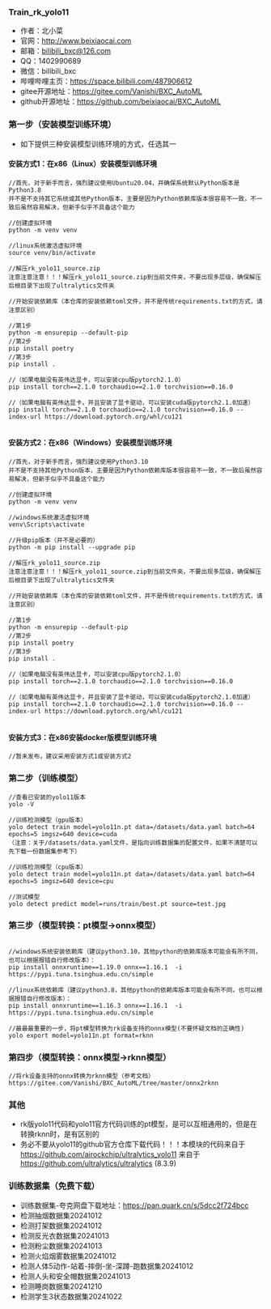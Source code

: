 ### Train_rk_yolo11
* 作者：北小菜 
* 官网：http://www.beixiaocai.com
* 邮箱：bilibili_bxc@126.com
* QQ：1402990689
* 微信：bilibili_bxc
* 哔哩哔哩主页：https://space.bilibili.com/487906612
* gitee开源地址：https://gitee.com/Vanishi/BXC_AutoML
* github开源地址：https://github.com/beixiaocai/BXC_AutoML


### 第一步（安装模型训练环境）
* 如下提供三种安装模型训练环境的方式，任选其一

#### 安装方式1：在x86（Linux）安装模型训练环境

~~~
//首先，对于新手而言，强烈建议使用Ubuntu20.04，并确保系统默认Python版本是Python3.8
并不是不支持其它系统或其他Python版本，主要是因为Python依赖库版本很容易不一致，不一致后虽然容易解决，但新手似乎不具备这个能力

//创建虚拟环境
python -m venv venv

//linux系统激活虚拟环境
source venv/bin/activate

//解压rk_yolo11_source.zip
注意注意注意！！！解压rk_yolo11_source.zip到当前文件夹，不要出现多层级，确保解压后根目录下出现了ultralytics文件夹

//开始安装依赖库（本仓库的安装依赖toml文件，并不是传统requirements.txt的方式，请注意区别）

//第1步
python -m ensurepip --default-pip
//第2步
pip install poetry
//第3步
pip install .

//（如果电脑没有英伟达显卡，可以安装cpu版pytorch2.1.0）
pip install torch==2.1.0 torchaudio==2.1.0 torchvision==0.16.0

//（如果电脑有英伟达显卡，并且安装了显卡驱动，可以安装cuda版pytorch2.1.0加速）
pip install torch==2.1.0 torchaudio==2.1.0 torchvision==0.16.0 --index-url https://download.pytorch.org/whl/cu121


~~~

#### 安装方式2：在x86（Windows）安装模型训练环境

~~~
//首先，对于新手而言，强烈建议使用Python3.10
并不是不支持其他Python版本，主要是因为Python依赖库版本很容易不一致，不一致后虽然容易解决，但新手似乎不具备这个能力

//创建虚拟环境
python -m venv venv

//windows系统激活虚拟环境
venv\Scripts\activate

//升级pip版本（并不是必要的）
python -m pip install --upgrade pip

//解压rk_yolo11_source.zip
注意注意注意！！！解压rk_yolo11_source.zip到当前文件夹，不要出现多层级，确保解压后根目录下出现了ultralytics文件夹

//开始安装依赖库（本仓库的安装依赖toml文件，并不是传统requirements.txt的方式，请注意区别）

//第1步
python -m ensurepip --default-pip
//第2步
pip install poetry
//第3步
pip install .

//（如果电脑没有英伟达显卡，可以安装cpu版pytorch2.1.0）
pip install torch==2.1.0 torchaudio==2.1.0 torchvision==0.16.0

//（如果电脑有英伟达显卡，并且安装了显卡驱动，可以安装cuda版pytorch2.1.0加速）
pip install torch==2.1.0 torchaudio==2.1.0 torchvision==0.16.0 --index-url https://download.pytorch.org/whl/cu121


~~~

#### 安装方式3：在x86安装docker版模型训练环境
~~~
//暂未发布，建议采用安装方式1或安装方式2

~~~


### 第二步（训练模型）
~~~
//查看已安装的yolo11版本
yolo -V

//训练检测模型（gpu版本）
yolo detect train model=yolo11n.pt data=/datasets/data.yaml batch=64 epochs=5 imgsz=640 device=cuda
（注意：关于/datasets/data.yaml文件，是指向训练数据集的配置文件，如果不清楚可以先下载一份数据集参考下）

//训练检测模型（cpu版本）
yolo detect train model=yolo11n.pt data=/datasets/data.yaml batch=64 epochs=5 imgsz=640 device=cpu

//测试模型
yolo detect predict model=runs/train/best.pt source=test.jpg
~~~


### 第三步（模型转换：pt模型->onnx模型）

~~~

//windows系统安装依赖库（建议python3.10，其他python的依赖库版本可能会有所不同，也可以根据报错自行修改版本）：
pip install onnxruntime==1.19.0 onnx==1.16.1  -i https://pypi.tuna.tsinghua.edu.cn/simple

//linux系统依赖库（建议python3.8，其他python的依赖库版本可能会有所不同，也可以根据报错自行修改版本）：
pip install onnxruntime==1.16.3 onnx==1.16.1  -i https://pypi.tuna.tsinghua.edu.cn/simple

//最最最重要的一步，将pt模型转换为rk设备支持的onnx模型(不要怀疑文档的正确性)
yolo export model=yolo11n.pt format=rknn

~~~


### 第四步（模型转换：onnx模型->rknn模型）

~~~
//将rk设备支持的onnx转换为rknn模型（参考文档）
https://gitee.com/Vanishi/BXC_AutoML/tree/master/onnx2rknn

~~~

### 其他
* rk版yolo11代码和yolo11官方代码训练的pt模型，是可以互相通用的，但是在转换rknn时，是有区别的
* 务必不要从yolo11的github官方仓库下载代码！！！本模块的代码来自于 https://github.com/airockchip/ultralytics_yolo11 来自于 https://github.com/ultralytics/ultralytics (8.3.9)

### 训练数据集（免费下载）
* 训练数据集-夸克网盘下载地址：https://pan.quark.cn/s/5dcc2f724bcc
* 检测抽烟数据集20241012
* 检测打架数据集20241012
* 检测反光衣数据集20241013
* 检测粉尘数据集20241013
* 检测火焰烟雾数据集20241012
* 检测人体5动作-站着-摔倒-坐-深蹲-跑数据集20241012
* 检测人头和安全帽数据集20241013
* 检测睡岗数据集20241210
* 检测学生3状态数据集20241022